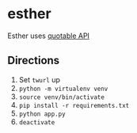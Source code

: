 # esther

Esther uses [quotable API](https://github.com/lukePeavey/quotable#get-random-quote)

## Directions

1. Set `twurl` up
2. `python -m virtualenv venv`
3. `source venv/bin/activate`
4. `pip install -r requirements.txt`
5. `python app.py`
6. `deactivate`

